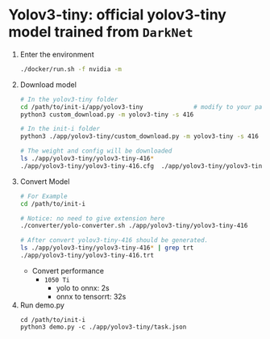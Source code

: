 # Yolov3-tiny: official yolov3-tiny model trained from `DarkNet`

1. Enter the environment
    ```bash
    ./docker/run.sh -f nvidia -m
    ```
2. Download model
    ```bash
    # In the yolov3-tiny folder
    cd /path/to/init-i/app/yolov3-tiny              # modify to your path
    python3 custom_download.py -m yolov3-tiny -s 416 

    # In the init-i folder
    python3 ./app/yolov3-tiny/custom_download.py -m yolov3-tiny -s 416 -f ./app/yolov3-tiny

    # The weight and config will be downloaded
    ls ./app/yolov3-tiny/yolov3-tiny-416*
    ./app/yolov3-tiny/yolov3-tiny-416.cfg  ./app/yolov3-tiny/yolov3-tiny-416.weights
    ```
3. Convert Model
    ```bash
    # For Example
    cd /path/to/init-i

    # Notice: no need to give extension here
    ./converter/yolo-converter.sh ./app/yolov3-tiny/yolov3-tiny-416

    # After convert yolov3-tiny-416 should be generated.
    ls ./app/yolov3-tiny/yolov3-tiny-416* | grep trt
    ./app/yolov3-tiny/yolov3-tiny-416.trt
    ```
    * Convert performance
      * `1050 Ti`
        * yolo to onnx: 2s
        * onnx to tensorrt: 32s
4. Run demo.py
    ```
    cd /path/to/init-i
    python3 demo.py -c ./app/yolov3-tiny/task.json
    ```